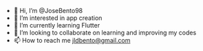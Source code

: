 - 👋 Hi, I’m @JoseBento98
- 👀 I’m interested in app creation
- 🌱 I’m currently learning Flutter
- 💞️ I’m looking to collaborate on learning and improving my codes
- 📫 How to reach me jldbento@gmail.com

<!---
JoseBento98/JoseBento98 is a ✨ special ✨ repository because its `README.md` (this file) appears on your GitHub profile.
You can click the Preview link to take a look at your changes.
--->
